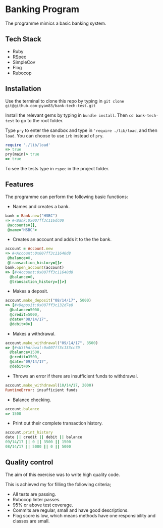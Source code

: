 # Banking Program
The programme mimics a basic banking system.

## Tech Stack
- Ruby
- RSpec
- SimpleCov
- Flog
- Rubocop

## Installation
Use the terminal to clone this repo by typing in
`git clone git@github.com:pyan83/bank-tech-test.git`

Install the relevant gems by typing in `bundle install`.
Then `cd bank-tech-test` to go to the root folder.

Type `pry` to enter the sandbox and type in `'require ./lib/load`, and then `load`.
You can choose to use `irb` instead of `pry`.

```ruby
require './lib/load'
=> true
pry(main)> true
=> true
```
To see the tests type in `rspec` in the project folder.
## Features
The programme can perform the following basic functions:

- Names and creates a bank.
```ruby
bank = Bank.new("HSBC")
=> #<Bank:0x007ff3c116dc00
 @accounts=[],
 @name="HSBC">
 ```
- Creates an account and adds it to the the bank.
```ruby
account = Account.new
=> #<Account:0x007ff3c11640d8
 @balance=0,
 @transaction_history=[]>
bank.open_account(account)
=> [#<Account:0x007ff3c11640d8
  @balance=0,
  @transaction_history=[]>]
```
- Makes a deposit.
```ruby
account.make_deposit("08/14/17", 5000)
=> [#<Deposit:0x007ff3c132d7e8
  @balance=5000,
  @credit=5000,
  @date="08/14/17",
  @debit=0>]
```
- Makes a withdrawal.
```ruby
account.make_withdrawal("09/14/17", 3500)
=> [#<Withdrawal:0x007ff3c133cc70
  @balance=1500,
  @credit=3500,
  @date="09/14/17",
  @debit=0>
  ```
- Throws an error if there are insufficient funds to withdrawal.
```ruby
account.make_withdrawal(10/14/17, 2000)
RuntimeError: insufficient funds
```
- Balance checking.
```ruby
account.balance
=> 1500
```
- Print out their complete transaction history.
```ruby
account.print_history
date || credit || debit || balance
09/14/17 || 0 || 3500 || 1500
08/14/17 || 5000 || 0 || 5000
```
## Quality control
The aim of this exercise was to write high quality code.

This is achieved my for filling the following criteria;
- All tests are passing.
- Rubocop linter passes.
- 95% or above test coverage.
- Commits are regular, small and have good descriptions.
- Flog score is low, which means methods have one responsibility and classes are small.
